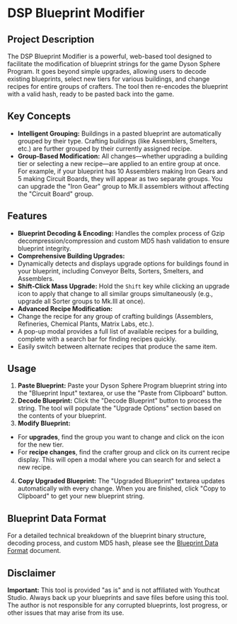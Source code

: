 # DSP Blueprint Modifier
## Project Description

The DSP Blueprint Modifier is a powerful, web-based tool designed to facilitate the modification of blueprint strings for the game Dyson Sphere Program. It goes beyond simple upgrades, allowing users to decode existing blueprints, select new tiers for various buildings, and change recipes for entire groups of crafters. The tool then re-encodes the blueprint with a valid hash, ready to be pasted back into the game.

## Key Concepts

-   **Intelligent Grouping:** Buildings in a pasted blueprint are automatically grouped by their type. Crafting buildings (like Assemblers, Smelters, etc.) are further grouped by their currently assigned recipe.
-   **Group-Based Modification:** All changes—whether upgrading a building tier or selecting a new recipe—are applied to an entire group at once. For example, if your blueprint has 10 Assemblers making Iron Gears and 5 making Circuit Boards, they will appear as two separate groups. You can upgrade the "Iron Gear" group to Mk.II assemblers without affecting the "Circuit Board" group.

## Features

-   **Blueprint Decoding & Encoding:** Handles the complex process of Gzip decompression/compression and custom MD5 hash validation to ensure blueprint integrity.
-   **Comprehensive Building Upgrades:**
  -   Dynamically detects and displays upgrade options for buildings found in your blueprint, including Conveyor Belts, Sorters, Smelters, and Assemblers.
  -   **Shift-Click Mass Upgrade:** Hold the `Shift` key while clicking an upgrade icon to apply that change to all similar groups simultaneously (e.g., upgrade all Sorter groups to Mk.III at once).
-   **Advanced Recipe Modification:**
  -   Change the recipe for any group of crafting buildings (Assemblers, Refineries, Chemical Plants, Matrix Labs, etc.).
  -   A pop-up modal provides a full list of available recipes for a building, complete with a search bar for finding recipes quickly.
  -   Easily switch between alternate recipes that produce the same item.

## Usage

1.  **Paste Blueprint:** Paste your Dyson Sphere Program blueprint string into the "Blueprint Input" textarea, or use the "Paste from Clipboard" button.
2.  **Decode Blueprint:** Click the "Decode Blueprint" button to process the string. The tool will populate the "Upgrade Options" section based on the contents of your blueprint.
3.  **Modify Blueprint:**
  -   For **upgrades**, find the group you want to change and click on the icon for the new tier.
  -   For **recipe changes**, find the crafter group and click on its current recipe display. This will open a modal where you can search for and select a new recipe.
4.  **Copy Upgraded Blueprint:** The "Upgraded Blueprint" textarea updates automatically with every change. When you are finished, click "Copy to Clipboard" to get your new blueprint string.

## Blueprint Data Format

For a detailed technical breakdown of the blueprint binary structure, decoding process, and custom MD5 hash, please see the [Blueprint Data Format](./BlueprintDataFormat.md) document.

## Disclaimer

**Important:** This tool is provided "as is" and is not affiliated with Youthcat Studio. Always back up your blueprints and save files before using this tool. The author is not responsible for any corrupted blueprints, lost progress, or other issues that may arise from its use.